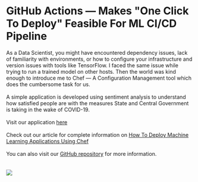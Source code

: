 # GitHub Actions — Makes "One Click To Deploy" Feasible For ML CI/CD Pipeline

As a Data Scientist, you might have encountered dependency issues, lack of familiarity with environments, or how to configure your infrastructure and version issues with tools like TensorFlow. I faced the same issue while trying to run a trained model on other hosts. Then the world was kind enough to introduce me to Chef — A Configuration Management tool which does the cumbersome task for us. <br><br>
A simple application is developed using sentiment analysis to understand how satisfied people are with the measures State and Central Government is taking in the wake of COVID-19.<br><br>
Visit our application [here](https://feedbackcovid.herokuapp.com/)<br><br>
Check out our article for complete information on [How To Deploy Machine Learning Applications Using Chef](https://towardsdatascience.com/deploy-machine-learning-applications-using-chef-826a0e894649)<br><br>
You can also visit our [GitHub repository](https://github.com/developers-cosmos/COVID19-FeedbackApplication) for more information.
<br><br><br>
<img src="https://miro.medium.com/max/2000/0*9ERtH2P-Sk352FC1.JPG">

